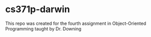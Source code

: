 cs371p-darwin
=============

This repo was created for the fourth assignment in Object-Oriented Programming taught by Dr. Downing
